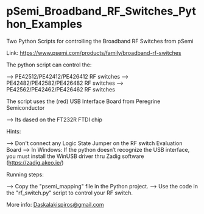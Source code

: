 # pSemi_Broadband_RF_Switches_Python_Examples
Two Python Scripts for controlling the Broadband RF Switches from pSemi 

Link: https://www.psemi.com/products/family/broadband-rf-switches

The python script can control the:

--> PE42512/PE42412/PE426412 RF switches
--> PE42482/PE42582/PE426482 RF switches
--> PE42562/PE42462/PE426462 RF switches

The script uses the (red) USB Interface Board from Peregrine Semiconductor

-->  Its dased on the FT232R FTDI chip

Hints:

-->  Don't connect any Logic State Jumper on the RF switch Evaluation Board
--> In Windows: If the python doesn’t recognize the USB interface, you must install the WinUSB driver thru Zadig software (https://zadig.akeo.ie/)

Running steps:

-->  Copy the "psemi_mapping" file in the  Python project.
-->  Use the code in the "rf_switch.py" script to control your RF switch.

More info: Daskalakispiros@gmail.com

